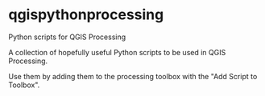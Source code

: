 # qgispythonprocessing
Python scripts for QGIS Processing

A collection of hopefully useful Python scripts to be used in QGIS Processing.

Use them by adding them to the processing toolbox with the "Add Script to Toolbox".
